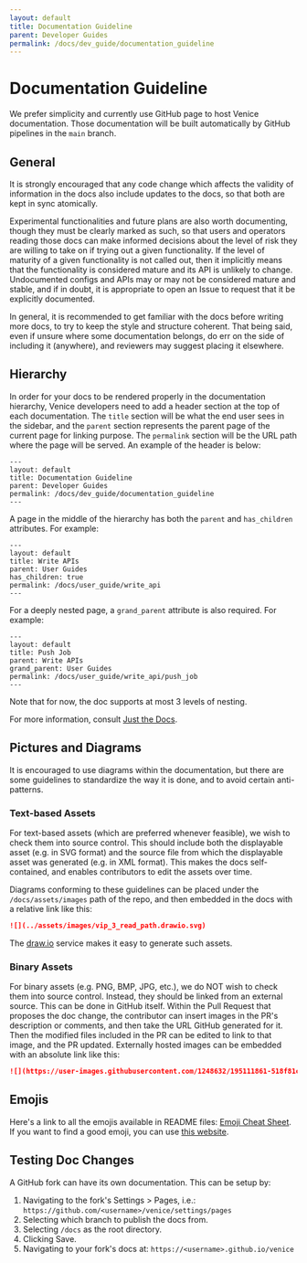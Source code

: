 ```yaml
---
layout: default
title: Documentation Guideline
parent: Developer Guides
permalink: /docs/dev_guide/documentation_guideline
---
```


# Documentation Guideline

We prefer simplicity and currently use GitHub page to host Venice documentation. Those documentation will be built 
automatically by GitHub pipelines in the `main` branch.

## General

It is strongly encouraged that any code change which affects the validity of information in the docs also include 
updates to the docs, so that both are kept in sync atomically.

Experimental functionalities and future plans are also worth documenting, though they must be clearly marked as such, so
that users and operators reading those docs can make informed decisions about the level of risk they are willing to take
on if trying out a given functionality. If the level of maturity of a given functionality is not called out, then it
implicitly means that the functionality is considered mature and its API is unlikely to change. Undocumented configs and
APIs may or may not be considered mature and stable, and if in doubt, it is appropriate to open an Issue to request that
it be explicitly documented.

In general, it is recommended to get familiar with the docs before writing more docs, to try to keep the style and
structure coherent. That being said, even if unsure where some documentation belongs, do err on the side of including it
(anywhere), and reviewers may suggest placing it elsewhere.

## Hierarchy

In order for your docs to be rendered properly in the documentation hierarchy, Venice developers need to add a header
section at the top of each documentation. The `title` section will be what the end user sees in the sidebar, and
the `parent` section represents the parent page of the current page for linking purpose. The `permalink` section will be
the URL path where the page will be served. An example of the header is below:

```
---
layout: default
title: Documentation Guideline
parent: Developer Guides
permalink: /docs/dev_guide/documentation_guideline
---
```

A page in the middle of the hierarchy has both the `parent` and `has_children` attributes. For example:

```
---
layout: default
title: Write APIs
parent: User Guides
has_children: true
permalink: /docs/user_guide/write_api
---
```

For a deeply nested page, a `grand_parent` attribute is also required. For example:

```
---
layout: default
title: Push Job
parent: Write APIs
grand_parent: User Guides
permalink: /docs/user_guide/write_api/push_job
---
```

Note that for now, the doc supports at most 3 levels of nesting.

For more information, consult [Just the Docs](https://just-the-docs.github.io/just-the-docs/docs/navigation-structure/).

## Pictures and Diagrams

It is encouraged to use diagrams within the documentation, but there are some guidelines to standardize the way it is
done, and to avoid certain anti-patterns.

### Text-based Assets

For text-based assets (which are preferred whenever feasible), we wish to check them into source control. This should 
include both the displayable asset (e.g. in SVG format) and the source file from which the displayable asset was 
generated (e.g. in XML format). This makes the docs self-contained, and enables contributors to edit the assets over 
time.

Diagrams conforming to these guidelines can be placed under the `/docs/assets/images` path of the repo, and then 
embedded in the docs with a relative link like this:

```markdown
![](../assets/images/vip_3_read_path.drawio.svg)
```

The [draw.io](https://draw.io) service makes it easy to generate such assets.

### Binary Assets

For binary assets (e.g. PNG, BMP, JPG, etc.), we do NOT wish to check them into source control. Instead, they should be 
linked from an external source. This can be done in GitHub itself. Within the Pull Request that proposes the doc change, 
the contributor can insert images in the PR's description or comments, and then take the URL GitHub generated for it. 
Then the modified files included in the PR can be edited to link to that image, and the PR updated. Externally hosted 
images can be embedded with an absolute link like this:

```markdown
![](https://user-images.githubusercontent.com/1248632/195111861-518f81c4-f226-4942-b88a-a34337da79e3.png)
```

## Emojis

Here's a link to all the emojis available in README files: [Emoji Cheat Sheet](https://github.com/ikatyang/emoji-cheat-sheet/blob/master/README.md). 
If you want to find a good emoji, you can use [this website](https://emojicombos.com/).

## Testing Doc Changes
A GitHub fork can have its own documentation. This can be setup by:

1. Navigating to the fork's Settings > Pages, i.e.: `https://github.com/<username>/venice/settings/pages`
2. Selecting which branch to publish the docs from.
3. Selecting `/docs` as the root directory.
4. Clicking Save.
5. Navigating to your fork's docs at: `https://<username>.github.io/venice`